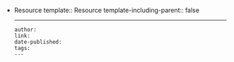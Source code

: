 - Resource
  template:: Resource
  template-including-parent:: false
	- ---
	  author: 
	  link: 
	  date-published: 
	  tags: 
	  ---